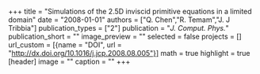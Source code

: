 +++
title = "Simulations of the 2.5D inviscid primitive equations in a limited domain"
date = "2008-01-01"
authors = ["Q. Chen","R. Temam","J. J Tribbia"]
publication_types = ["2"]
publication = "_J. Comput. Phys._"
publication_short = ""
image_preview = ""
selected = false
projects = []
url_custom = [{name = "DOI", url = "http://dx.doi.org/10.1016/j.jcp.2008.08.005"}]
math = true
highlight = true
[header]
image = ""
caption = ""
+++

